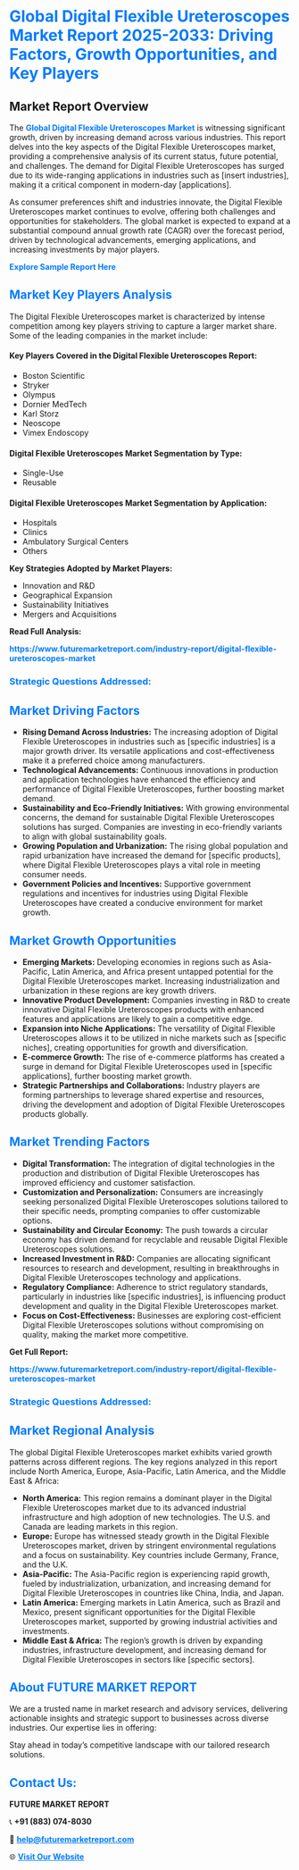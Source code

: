 <h1 style="color: #007BFF;">Global Digital Flexible Ureteroscopes Market Report 2025-2033: Driving Factors, Growth Opportunities, and Key Players</h1>

<section id="overview">
<h2>Market Report Overview</h2>
<p>The <a href="https://www.futuremarketreport.com/industry-report/digital-flexible-ureteroscopes-market" style="color: #007BFF; text-decoration: none;"><strong>Global Digital Flexible Ureteroscopes Market</strong></a> is witnessing significant growth, driven by increasing demand across various industries. This report delves into the key aspects of the Digital Flexible Ureteroscopes market, providing a comprehensive analysis of its current status, future potential, and challenges. The demand for Digital Flexible Ureteroscopes has surged due to its wide-ranging applications in industries such as [insert industries], making it a critical component in modern-day [applications].</p>
<p>As consumer preferences shift and industries innovate, the Digital Flexible Ureteroscopes market continues to evolve, offering both challenges and opportunities for stakeholders. The global market is expected to expand at a substantial compound annual growth rate (CAGR) over the forecast period, driven by technological advancements, emerging applications, and increasing investments by major players.</p>
</section>

<section id="overview">
<p><a href="https://www.futuremarketreport.com/request-sample/reportId=78491" style="color: #007BFF; text-decoration: none;"><strong>Explore Sample Report Here</strong></a></p>
</section>

<section id="key-players">
<h2 style="color: #007BFF;">Market Key Players Analysis</h2>
<p>The Digital Flexible Ureteroscopes market is characterized by intense competition among key players striving to capture a larger market share. Some of the leading companies in the market include:</p>
<h4>Key Players Covered in the Digital Flexible Ureteroscopes Report:</h4>
<ul><li>Boston Scientific</li><li>Stryker</li><li>Olympus</li><li>Dornier MedTech</li><li>Karl Storz</li><li>Neoscope</li><li>Vimex Endoscopy</li></ul>
<h4>Digital Flexible Ureteroscopes Market Segmentation by Type:</h4>
<ul><li>Single-Use</li><li>Reusable</li></ul>

<h4>Digital Flexible Ureteroscopes Market Segmentation by Application:</h4>
<ul><li>Hospitals</li><li>Clinics</li><li>Ambulatory Surgical Centers</li><li>Others</li></ul>
<p><strong>Key Strategies Adopted by Market Players:</strong></p>
<ul>
<li>Innovation and R&D</li>
<li>Geographical Expansion</li>
<li>Sustainability Initiatives</li>
<li>Mergers and Acquisitions</li>
</ul>
</section>

<section>
<p><strong>Read Full Analysis: </strong></p><a href="https://www.futuremarketreport.com/industry-report/digital-flexible-ureteroscopes-market" style="color: #007BFF; text-decoration: none;"><strong>https://www.futuremarketreport.com/industry-report/digital-flexible-ureteroscopes-market</strong></a>
<h3 style="color: #007BFF;">Strategic Questions Addressed:</h3>
</section>

<section id="driving-factors">
<h2 style="color: #007BFF;">Market Driving Factors</h2>
<ul>
<li><strong>Rising Demand Across Industries:</strong> The increasing adoption of Digital Flexible Ureteroscopes in industries such as [specific industries] is a major growth driver. Its versatile applications and cost-effectiveness make it a preferred choice among manufacturers.</li>
<li><strong>Technological Advancements:</strong> Continuous innovations in production and application technologies have enhanced the efficiency and performance of Digital Flexible Ureteroscopes, further boosting market demand.</li>
<li><strong>Sustainability and Eco-Friendly Initiatives:</strong> With growing environmental concerns, the demand for sustainable Digital Flexible Ureteroscopes solutions has surged. Companies are investing in eco-friendly variants to align with global sustainability goals.</li>
<li><strong>Growing Population and Urbanization:</strong> The rising global population and rapid urbanization have increased the demand for [specific products], where Digital Flexible Ureteroscopes plays a vital role in meeting consumer needs.</li>
<li><strong>Government Policies and Incentives:</strong> Supportive government regulations and incentives for industries using Digital Flexible Ureteroscopes have created a conducive environment for market growth.</li>
</ul>
</section>

<section id="growth-opportunities">
<h2 style="color: #007BFF;">Market Growth Opportunities</h2>
<ul>
<li><strong>Emerging Markets:</strong> Developing economies in regions such as Asia-Pacific, Latin America, and Africa present untapped potential for the Digital Flexible Ureteroscopes market. Increasing industrialization and urbanization in these regions are key growth drivers.</li>
<li><strong>Innovative Product Development:</strong> Companies investing in R&D to create innovative Digital Flexible Ureteroscopes products with enhanced features and applications are likely to gain a competitive edge.</li>
<li><strong>Expansion into Niche Applications:</strong> The versatility of Digital Flexible Ureteroscopes allows it to be utilized in niche markets such as [specific niches], creating opportunities for growth and diversification.</li>
<li><strong>E-commerce Growth:</strong> The rise of e-commerce platforms has created a surge in demand for Digital Flexible Ureteroscopes used in [specific applications], further boosting market growth.</li>
<li><strong>Strategic Partnerships and Collaborations:</strong> Industry players are forming partnerships to leverage shared expertise and resources, driving the development and adoption of Digital Flexible Ureteroscopes products globally.</li>
</ul>
</section>

<section id="trending-factors">
<h2 style="color: #007BFF;">Market Trending Factors</h2>
<ul>
<li><strong>Digital Transformation:</strong> The integration of digital technologies in the production and distribution of Digital Flexible Ureteroscopes has improved efficiency and customer satisfaction.</li>
<li><strong>Customization and Personalization:</strong> Consumers are increasingly seeking personalized Digital Flexible Ureteroscopes solutions tailored to their specific needs, prompting companies to offer customizable options.</li>
<li><strong>Sustainability and Circular Economy:</strong> The push towards a circular economy has driven demand for recyclable and reusable Digital Flexible Ureteroscopes solutions.</li>
<li><strong>Increased Investment in R&D:</strong> Companies are allocating significant resources to research and development, resulting in breakthroughs in Digital Flexible Ureteroscopes technology and applications.</li>
<li><strong>Regulatory Compliance:</strong> Adherence to strict regulatory standards, particularly in industries like [specific industries], is influencing product development and quality in the Digital Flexible Ureteroscopes market.</li>
<li><strong>Focus on Cost-Effectiveness:</strong> Businesses are exploring cost-efficient Digital Flexible Ureteroscopes solutions without compromising on quality, making the market more competitive.</li>
</ul>
</section>

<section>
<p><strong>Get Full Report: </strong></p><a href="https://www.futuremarketreport.com/industry-report/digital-flexible-ureteroscopes-market" style="color: #007BFF; text-decoration: none;"><strong>https://www.futuremarketreport.com/industry-report/digital-flexible-ureteroscopes-market</strong></a>
<h3 style="color: #007BFF;">Strategic Questions Addressed:</h3>
</section>


<section id="regional-analysis">
<h2 style="color: #007BFF;">Market Regional Analysis</h2>
<p>The global Digital Flexible Ureteroscopes market exhibits varied growth patterns across different regions. The key regions analyzed in this report include North America, Europe, Asia-Pacific, Latin America, and the Middle East & Africa:</p>
<ul>
<li><strong>North America:</strong> This region remains a dominant player in the Digital Flexible Ureteroscopes market due to its advanced industrial infrastructure and high adoption of new technologies. The U.S. and Canada are leading markets in this region.</li>
<li><strong>Europe:</strong> Europe has witnessed steady growth in the Digital Flexible Ureteroscopes market, driven by stringent environmental regulations and a focus on sustainability. Key countries include Germany, France, and the U.K.</li>
<li><strong>Asia-Pacific:</strong> The Asia-Pacific region is experiencing rapid growth, fueled by industrialization, urbanization, and increasing demand for Digital Flexible Ureteroscopes in countries like China, India, and Japan.</li>
<li><strong>Latin America:</strong> Emerging markets in Latin America, such as Brazil and Mexico, present significant opportunities for the Digital Flexible Ureteroscopes market, supported by growing industrial activities and investments.</li>
<li><strong>Middle East & Africa:</strong> The region’s growth is driven by expanding industries, infrastructure development, and increasing demand for Digital Flexible Ureteroscopes in sectors like [specific sectors].</li>
</ul>
</section>

<footer>
<h2 style="color: #007BFF;">About FUTURE MARKET REPORT</h2>
<p>We are a trusted name in market research and advisory services, delivering actionable insights and strategic support to businesses across diverse industries. Our expertise lies in offering:</p>

<p>Stay ahead in today’s competitive landscape with our tailored research solutions.</p>

<h2 style="color: #007BFF;">Contact Us:</h2>
<p><strong>FUTURE MARKET REPORT</strong></p>
<p>📞 <strong>+91 (883) 074-8030</strong></p>
<p>📧 <strong><a href="mailto:help@futuremarketreport.com" style="color: #007BFF;">help@futuremarketreport.com</a></strong></p>
<p>🌐 <strong><a href="https://www.futuremarketreport.com/" style="color: #007BFF;">Visit Our Website</a></strong></p>
</footer>